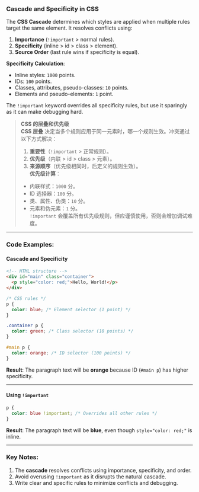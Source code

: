 ### Cascade and Specificity in CSS  

The **CSS Cascade** determines which styles are applied when multiple rules target the same element. It resolves conflicts using:  
1. **Importance** (`!important` > normal rules).  
2. **Specificity** (inline > id > class > element).  
3. **Source Order** (last rule wins if specificity is equal).  

**Specificity Calculation**:  
- Inline styles: `1000` points.  
- IDs: `100` points.  
- Classes, attributes, pseudo-classes: `10` points.  
- Elements and pseudo-elements: `1` point.  

The `!important` keyword overrides all specificity rules, but use it sparingly as it can make debugging hard.  

> **CSS 的层叠和优先级**  
> **CSS 层叠** 决定当多个规则应用于同一元素时，哪一个规则生效。冲突通过以下方式解决：  
> 1. **重要性**（`!important` > 正常规则）。  
> 2. **优先级**（内联 > id > class > 元素）。  
> 3. **来源顺序**（优先级相同时，后定义的规则生效）。  
> **优先级计算**：  
> - 内联样式：`1000` 分。  
> - ID 选择器：`100` 分。  
> - 类、属性、伪类：`10` 分。  
> - 元素和伪元素：`1` 分。  
> `!important` 会覆盖所有优先级规则，但应谨慎使用，否则会增加调试难度。  

---

### Code Examples:

#### **Cascade and Specificity**
```html
<!-- HTML structure -->
<div id="main" class="container">
  <p style="color: red;">Hello, World!</p>
</div>
```

```css
/* CSS rules */
p {
  color: blue; /* Element selector (1 point) */
}

.container p {
  color: green; /* Class selector (10 points) */
}

#main p {
  color: orange; /* ID selector (100 points) */
}
```

**Result**: The paragraph text will be **orange** because ID (`#main p`) has higher specificity.

---

#### **Using `!important`**
```css
p {
  color: blue !important; /* Overrides all other rules */
}
```

**Result**: The paragraph text will be **blue**, even though `style="color: red;"` is inline.

---

### Key Notes:
1. The **cascade** resolves conflicts using importance, specificity, and order.  
2. Avoid overusing `!important` as it disrupts the natural cascade.  
3. Write clear and specific rules to minimize conflicts and debugging.